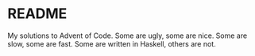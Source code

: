 # README

My solutions to Advent of Code.  Some are ugly, some are nice.  Some are slow,
some are fast.  Some are written in Haskell, others are not.
